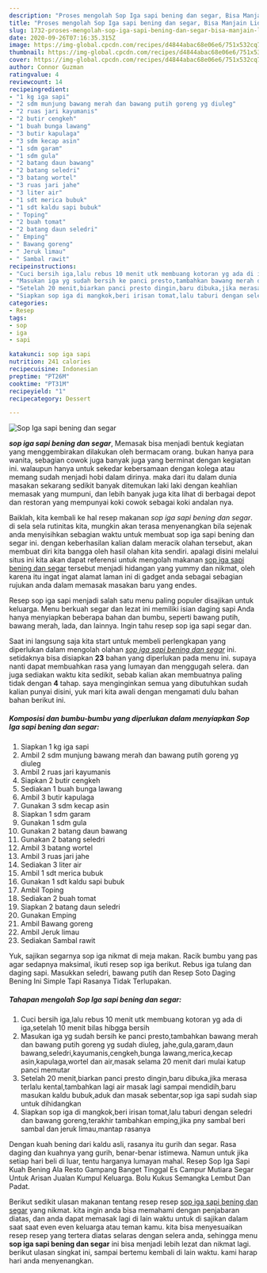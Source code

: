 ```yaml
---
description: "Proses mengolah Sop Iga sapi bening dan segar, Bisa Manjain Lidah"
title: "Proses mengolah Sop Iga sapi bening dan segar, Bisa Manjain Lidah"
slug: 1732-proses-mengolah-sop-iga-sapi-bening-dan-segar-bisa-manjain-lidah
date: 2020-09-26T07:16:35.315Z
image: https://img-global.cpcdn.com/recipes/d4844abac68e06e6/751x532cq70/sop-iga-sapi-bening-dan-segar-foto-resep-utama.jpg
thumbnail: https://img-global.cpcdn.com/recipes/d4844abac68e06e6/751x532cq70/sop-iga-sapi-bening-dan-segar-foto-resep-utama.jpg
cover: https://img-global.cpcdn.com/recipes/d4844abac68e06e6/751x532cq70/sop-iga-sapi-bening-dan-segar-foto-resep-utama.jpg
author: Connor Guzman
ratingvalue: 4
reviewcount: 14
recipeingredient:
- "1 kg iga sapi"
- "2 sdm munjung bawang merah dan bawang putih goreng yg diuleg"
- "2 ruas jari kayumanis"
- "2 butir cengkeh"
- "1 buah bunga lawang"
- "3 butir kapulaga"
- "3 sdm kecap asin"
- "1 sdm garam"
- "1 sdm gula"
- "2 batang daun bawang"
- "2 batang seledri"
- "3 batang wortel"
- "3 ruas jari jahe"
- "3 liter air"
- "1 sdt merica bubuk"
- "1 sdt kaldu sapi bubuk"
- " Toping"
- "2 buah tomat"
- "2 batang daun seledri"
- " Emping"
- " Bawang goreng"
- " Jeruk limau"
- " Sambal rawit"
recipeinstructions:
- "Cuci bersih iga,lalu rebus 10 menit utk membuang kotoran yg ada di iga,setelah 10 menit bilas hibgga bersih"
- "Masukan iga yg sudah bersih ke panci presto,tambahkan bawang merah dan bawang putih goreng yg sudah diuleg, jahe,gula,garam,daun bawang,seledri,kayumanis,cengkeh,bunga lawang,merica,kecap asin,kapulaga,wortel dan air,masak selama 20 menit dari mulai katup panci memutar"
- "Setelah 20 menit,biarkan panci presto dingin,baru dibuka,jika merasa terlalu kental,tambahkan lagi air masak lagi sampai mendidih,baru masukan kaldu bubuk,aduk dan masak sebentar,sop iga sapi sudah siap untuk dihidangkan"
- "Siapkan sop iga di mangkok,beri irisan tomat,lalu taburi dengan seledri dan bawang goreng,terakhir tambahkan emping,jika pny sambal beri sambal dan jeruk limau,mantap rasanya"
categories:
- Resep
tags:
- sop
- iga
- sapi

katakunci: sop iga sapi 
nutrition: 241 calories
recipecuisine: Indonesian
preptime: "PT26M"
cooktime: "PT31M"
recipeyield: "1"
recipecategory: Dessert

---
```



![Sop Iga sapi bening dan segar](https://img-global.cpcdn.com/recipes/d4844abac68e06e6/751x532cq70/sop-iga-sapi-bening-dan-segar-foto-resep-utama.jpg)

<b><i>sop iga sapi bening dan segar</i></b>, Memasak bisa menjadi bentuk kegiatan yang menggembirakan dilakukan oleh bermacam orang. bukan hanya para wanita, sebagian cowok juga banyak juga yang berminat dengan kegiatan ini. walaupun hanya untuk sekedar kebersamaan dengan kolega atau memang sudah menjadi hobi dalam dirinya. maka dari itu dalam dunia masakan sekarang sedikit banyak ditemukan laki laki dengan keahlian memasak yang mumpuni, dan lebih banyak juga kita lihat di berbagai depot dan restoran yang mempunyai koki cowok sebagai koki andalan nya.

Baiklah, kita kembali ke hal resep makanan <i>sop iga sapi bening dan segar</i>. di sela sela rutinitas kita, mungkin akan terasa menyenangkan bila sejenak anda menyisihkan sebagian waktu untuk membuat sop iga sapi bening dan segar ini. dengan keberhasilan kalian dalam meracik olahan tersebut, akan membuat diri kita bangga oleh hasil olahan kita sendiri. apalagi disini melalui situs ini kita akan dapat referensi untuk mengolah makanan <u>sop iga sapi bening dan segar</u> tersebut menjadi hidangan yang yummy dan nikmat, oleh karena itu ingat ingat alamat laman ini di gadget anda sebagai sebagian rujukan anda dalam memasak masakan baru yang endes.

Resep sop iga sapi menjadi salah satu menu paling populer disajikan untuk keluarga. Menu berkuah segar dan lezat ini memiliki isian daging sapi Anda hanya menyiapkan beberapa bahan dan bumbu, seperti bawang putih, bawang merah, lada, dan lainnya. Ingin tahu resep sop iga sapi segar dan.


Saat ini langsung saja kita start untuk membeli perlengkapan yang diperlukan dalam mengolah olahan <u><i>sop iga sapi bening dan segar</i></u> ini. setidaknya bisa disiapkan <b>23</b> bahan yang diperlukan pada menu ini. supaya nanti dapat membuahkan rasa yang lumayan dan menggugah selera. dan juga sediakan waktu kita sedikit, sebab kalian akan membuatnya paling tidak dengan <b>4</b> tahap. saya menginginkan semua yang dibutuhkan sudah kalian punyai disini, yuk mari kita awali dengan mengamati dulu bahan bahan berikut ini.

<!--inarticleads1-->

##### Komposisi dan bumbu-bumbu yang diperlukan dalam menyiapkan Sop Iga sapi bening dan segar:

1. Siapkan 1 kg iga sapi
1. Ambil 2 sdm munjung bawang merah dan bawang putih goreng yg diuleg
1. Ambil 2 ruas jari kayumanis
1. Siapkan 2 butir cengkeh
1. Sediakan 1 buah bunga lawang
1. Ambil 3 butir kapulaga
1. Gunakan 3 sdm kecap asin
1. Siapkan 1 sdm garam
1. Gunakan 1 sdm gula
1. Gunakan 2 batang daun bawang
1. Gunakan 2 batang seledri
1. Ambil 3 batang wortel
1. Ambil 3 ruas jari jahe
1. Sediakan 3 liter air
1. Ambil 1 sdt merica bubuk
1. Gunakan 1 sdt kaldu sapi bubuk
1. Ambil  Toping
1. Sediakan 2 buah tomat
1. Siapkan 2 batang daun seledri
1. Gunakan  Emping
1. Ambil  Bawang goreng
1. Ambil  Jeruk limau
1. Sediakan  Sambal rawit


Yuk, sajikan segarnya sop iga nikmat di meja makan. Racik bumbu yang pas agar sedapnya maksimal, ikuti resep sop iga berikut. Rebus iga tulang dan daging sapi. Masukkan seledri, bawang putih dan Resep Soto Daging Bening Ini Simple Tapi Rasanya Tidak Terlupakan. 

<!--inarticleads2-->

##### Tahapan mengolah Sop Iga sapi bening dan segar:

1. Cuci bersih iga,lalu rebus 10 menit utk membuang kotoran yg ada di iga,setelah 10 menit bilas hibgga bersih
1. Masukan iga yg sudah bersih ke panci presto,tambahkan bawang merah dan bawang putih goreng yg sudah diuleg, jahe,gula,garam,daun bawang,seledri,kayumanis,cengkeh,bunga lawang,merica,kecap asin,kapulaga,wortel dan air,masak selama 20 menit dari mulai katup panci memutar
1. Setelah 20 menit,biarkan panci presto dingin,baru dibuka,jika merasa terlalu kental,tambahkan lagi air masak lagi sampai mendidih,baru masukan kaldu bubuk,aduk dan masak sebentar,sop iga sapi sudah siap untuk dihidangkan
1. Siapkan sop iga di mangkok,beri irisan tomat,lalu taburi dengan seledri dan bawang goreng,terakhir tambahkan emping,jika pny sambal beri sambal dan jeruk limau,mantap rasanya


Dengan kuah bening dari kaldu asli, rasanya itu gurih dan segar. Rasa daging dan kuahnya yang gurih, benar-benar istimewa. Namun untuk jika setiap hari beli di luar, tentu harganya lumayan mahal. Resep Sop Iga Sapi Kuah Bening Ala Resto Gampang Banget Tinggal Es Campur Mutiara Segar Untuk Arisan Jualan Kumpul Keluarga. Bolu Kukus Semangka Lembut Dan Padat. 

Berikut sedikit ulasan makanan tentang resep resep <u>sop iga sapi bening dan segar</u> yang nikmat. kita ingin anda bisa memahami dengan penjabaran diatas, dan anda dapat memasak lagi di lain waktu untuk di sajikan dalam saat saat even even keluarga atau teman kamu. kita bisa menyesuaikan resep resep yang tertera diatas selaras dengan selera anda, sehingga menu <b>sop iga sapi bening dan segar</b> ini bisa menjadi lebih lezat dan nikmat lagi. berikut ulasan singkat ini, sampai bertemu kembali di lain waktu. kami harap hari anda menyenangkan.
